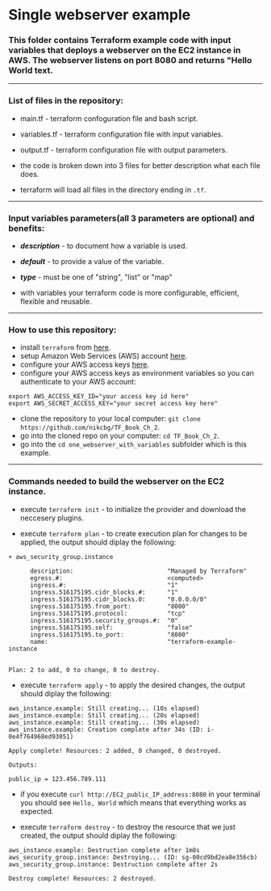 # Single webserver example 

### This folder contains Terraform example code with input variables that deploys a webserver on the EC2 instance in AWS. The webserver listens on port 8080 and returns "Hello World text.
------------------------------------------------------------------------------------------------
### List of files in the repository:
- main.tf - terraform confoguration file and bash script.
- variables.tf - terraform configuration file with input variables.
- output.tf - terraform configuration file with output parameters.

- the code is broken down into 3 files for better description what each file does. 
- terraform will load all files in the directory ending in `.tf`.
---------------------------------------------------------------------------------------------------------------
### Input variables parameters(all 3 parameters are optional) and benefits:
- __*description*__ - to document how a variable is used.
- __*default*__ - to provide a value of the variable.
- __*type*__ - must be one of "string", "list" or "map"

- with variables your terraform code is more configurable, efficient, flexible and reusable.
-----------------------------------------------------------------------------------------------------------------

### How to use this repository:
- install `terraform` from [here](https://www.terraform.io/downloads.html).
- setup Amazon Web Services (AWS) account [here](https://aws.amazon.com/).
- configure your AWS access keys [here](https://docs.aws.amazon.com/general/latest/gr/aws-sec-cred-types.html#access-keys-and-secret-access-keys).
- configure your AWS access keys as environment variables so you can authenticate to your AWS account:

```
export AWS_ACCESS_KEY_ID="your access key id here"
export AWS_SECRET_ACCESS_KEY="your secret access key here"
```
   
- clone the repository to your local computer: `git clone https://github.com/nikcbg/TF_Book_Ch_2`.
- go into the cloned repo on your computer: `cd TF_Book_Ch_2`.
- go into the `cd one_webserver_with_variables` subfolder which is this example.

------------------------------------------------------------------------------------------------------------------
### Commands needed to build the webserver on the EC2 instance.
- execute `terraform init` - to initialize the provider and download the neccesery plugins.
  
- execute `terraform plan` - to create execution plan for changes to be applied, the output should diplay the following:  

```
+ aws_security_group.instance
     
      description:                          "Managed by Terraform"
      egress.#:                             <computed>
      ingress.#:                            "1"
      ingress.516175195.cidr_blocks.#:      "1"
      ingress.516175195.cidr_blocks.0:      "0.0.0.0/0"
      ingress.516175195.from_port:          "8080"
      ingress.516175195.protocol:           "tcp"
      ingress.516175195.security_groups.#:  "0"
      ingress.516175195.self:               "false"
      ingress.516175195.to_port:            "8080"
      name:                                 "terraform-example-instance


Plan: 2 to add, 0 to change, 0 to destroy.

```
  
- execute `terraform apply` - to apply the desired changes, the output should diplay the following:

```
aws_instance.example: Still creating... (10s elapsed)
aws_instance.example: Still creating... (20s elapsed)
aws_instance.example: Still creating... (30s elapsed)
aws_instance.example: Creation complete after 34s (ID: i-0e4f764968ed93051)

Apply complete! Resources: 2 added, 0 changed, 0 destroyed.

Outputs:

public_ip = 123.456.789.111

```
  
- if you execute `curl http://EC2_public_IP_address:8080` in your terminal you should see `Hello, World` which means that everything works as expected.
  
- execute `terraform destroy` - to destroy the resource that we just created, the output should diplay the following:

```
aws_instance.example: Destruction complete after 1m8s
aws_security_group.instance: Destroying... (ID: sg-00cd9bd2ea8e356cb)
aws_security_group.instance: Destruction complete after 2s

Destroy complete! Resources: 2 destroyed.

```


